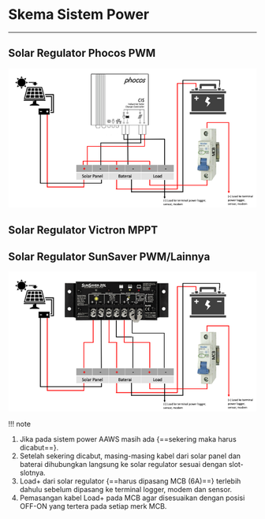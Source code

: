 # Skema Sistem Power
***

## Solar Regulator Phocos PWM

![Screenshot](img/schema_phocos.png)

## Solar Regulator Victron MPPT


## Solar Regulator SunSaver PWM/Lainnya

![Screenshot](img/schema_power.png)

!!! note
1.  Jika pada sistem power AAWS masih ada {==sekering maka harus dicabut==}.
2.  Setelah sekering dicabut, masing-masing kabel dari solar panel dan baterai dihubungkan 
    langsung ke solar regulator sesuai dengan slot-slotnya.
3.  Load+ dari solar regulator {==harus dipasang MCB (6A)==} terlebih dahulu sebelum dipasang ke 
    terminal logger, modem dan sensor.
4.  Pemasangan kabel Load+ pada MCB agar disesuaikan dengan posisi OFF-ON yang tertera pada 
    setiap merk MCB.